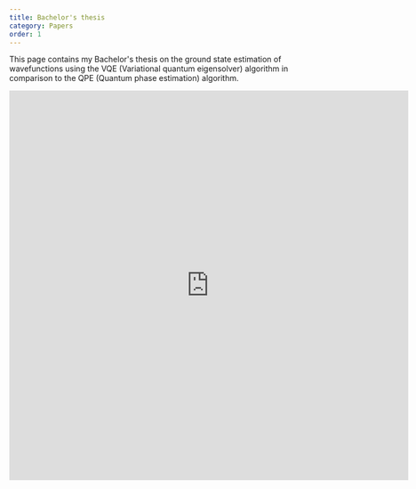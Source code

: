 ```yaml
---
title: Bachelor's thesis
category: Papers
order: 1
---
```


This page contains my Bachelor's thesis on the ground state estimation of wavefunctions using the VQE (Variational quantum eigensolver) algorithm in comparison to the QPE (Quantum phase estimation) algorithm. 

<iframe src="https://docs.google.com/gview?url=ChristophMoserGreil.github.io/paper_ressources/Bachelor_Thesis.pdf" style="width:718px; height:700px;" frameborder="0"></iframe>
